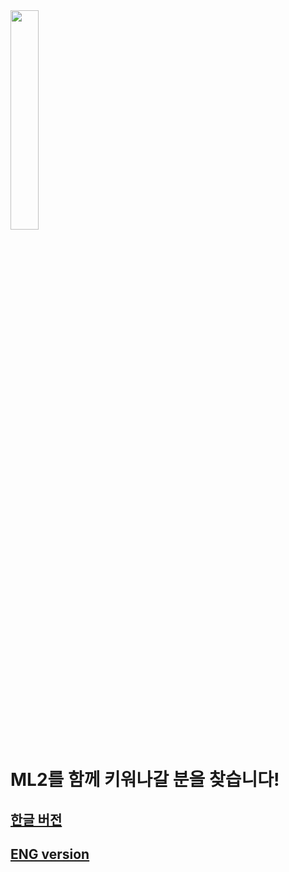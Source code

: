 <img src="logo/PNG/logo_full.png" height="30%" width="30%"/>

# ML2를 함께 키워나갈 분을 찾습니다!

## [한글 버전](https://www.notion.so/ML2-a45c08f379654259b0cf2801a8fc8299)
## [ENG version](https://www.notion.so/kcml2/ML2-is-looking-for-new-members-ecb53bd02c134a87b92d92150affa68e)

